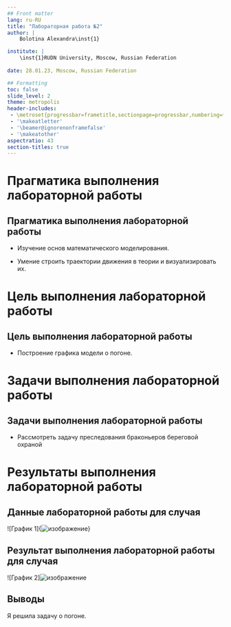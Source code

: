 ```yaml
---
## Front matter
lang: ru-RU
title: "Лабораторная работа №2"
author: |
	Bolotina Alexandra\inst{1}

institute: |
	\inst{1}RUDN University, Moscow, Russian Federation
	
date: 28.01.23, Moscow, Russian Federation

## Formatting
toc: false
slide_level: 2
theme: metropolis
header-includes: 
 - \metroset{progressbar=frametitle,sectionpage=progressbar,numbering=fraction}
 - '\makeatletter'
 - '\beamer@ignorenonframefalse'
 - '\makeatother'
aspectratio: 43
section-titles: true
---
```


# Прагматика выполнения лабораторной работы 

## Прагматика выполнения лабораторной работы 

- Изучение основ математического моделирования.

- Умение строить траектории движения в теории и визуализировать их.

# Цель выполнения лабораторной работы

## Цель выполнения лабораторной работы

- Построение графика модели о погоне.

# Задачи выполнения лабораторной работы

## Задачи выполнения лабораторной работы

-  Рассмотреть задачу преследования браконьеров береговой
охраной

# Результаты выполнения лабораторной работы

## Данные лабораторной работы для случая

![График 1]{![изображение](https://user-images.githubusercontent.com/113191444/215263147-a0e75a8f-f9cd-4bb0-808e-2ce1b33c9326.png)}

## Результат выполнения лабораторной работы для случая

![График 2]![изображение](https://user-images.githubusercontent.com/113191444/215263166-82a36f00-ac64-4150-9326-ba78fcfcb07e.png)

## Выводы

Я решила задачу о погоне.

